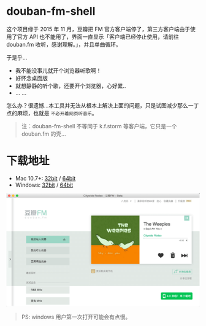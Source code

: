 # douban-fm-shell

这个项目缘于 2015 年 11 月，豆瓣把 FM 官方客户端停了，第三方客户端由于使用了官方 API 也不能用了，界面一直显示「客户端已经停止使用，请前往 douban.fm 收听，感谢理解。」，并且单曲循环。

于是乎...

- 我不能没事儿就开个浏览器听歌啊！
- 好怀念桌面版
- 就想静静的听个歌，还要开个浏览器，心好累..
- ... ...

怎么办？很遗憾...本工具并无法从根本上解决上面的问题，只是试图减少那么一丁点的麻烦，也就是 `不必开着网页听音乐`。

> 注：douban-fm-shell 不等同于 k.f.storm 等客户端，它只是一个 douban.fm 的壳...

# 下载地址

- Mac 10.7+: [32bit](http://pan.baidu.com/s/1kTwCXxH) / [64bit](http://pan.baidu.com/s/1i38Su9n)
- Windows: [32bit](http://pan.baidu.com/s/1c0hYjT2) / [64bit](http://pan.baidu.com/s/1sjMjn1j)

![doubanfm](screenshot.png)

> PS: windows 用户第一次打开可能会有点慢。